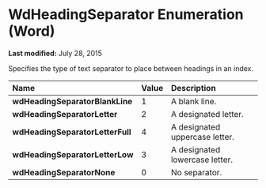 
# WdHeadingSeparator Enumeration (Word)

 **Last modified:** July 28, 2015

Specifies the type of text separator to place between headings in an index.


|**Name**|**Value**|**Description**|
|:-----|:-----|:-----|
| **wdHeadingSeparatorBlankLine**|1|A blank line.|
| **wdHeadingSeparatorLetter**|2|A designated letter.|
| **wdHeadingSeparatorLetterFull**|4|A designated uppercase letter.|
| **wdHeadingSeparatorLetterLow**|3|A designated lowercase letter.|
| **wdHeadingSeparatorNone**|0|No separator.|

